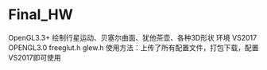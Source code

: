 # Final_HW
OpenGL3.3+ 绘制行星运动、贝塞尔曲面、犹他茶壶、各种3D形状
环境 VS2017
OPENGL3.0 freeglut.h glew.h
使用方法：上传了所有配置文件，打包下载，配置VS2017即可使用
